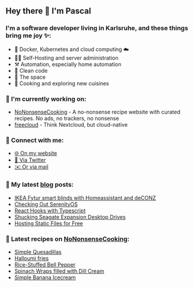 ## Hey there 👋 I'm Pascal

### I'm a software developer living in Karlsruhe, and these things bring me joy ✨:

- 🚢 Docker, Kubernetes and cloud computing ☁️
- 👨‍💻 Self-Hosting and server administration
- ⚒️ Automation, especially home automation
- 🧽 Clean code
- 🚀 The space
- 🍳 Cooking and exploring new cuisines

### 💪 I'm currently working on:

- [NoNonsenseCooking][nncgh] - A no-nonsense recipe website with curated recipes. No ads, no trackers, no nonsense
- [freecloud][fc] - Think Nextcloud, but cloud-native

### 💬 Connect with me:

- [🌐 On my website][website]
- [🐣 Via Twitter][twitter]
- [✉️ Or via mail][mail]

### 📕 My latest [blog][website] posts:

<!-- BLOG_POSTS:START -->
- [IKEA Fytur smart blinds with Homeassistant and deCONZ](https://riesinger.dev/posts/ikea-fyrtur-homassistant-deconz/)
- [Checking Out SerenityOS](https://riesinger.dev/posts/checking-out-serenity-os/)
- [React Hooks with Typescript](https://riesinger.dev/posts/react-hooks-typescript/)
- [Shucking Seagate Expansion Desktop Drives](https://riesinger.dev/posts/shucking-seagate-expansion-desktop-drives/)
- [Hosting Static Files for Free](https://riesinger.dev/posts/hosting-static-files-for-free/)
<!-- BLOG_POSTS:END -->

### 🍔 Latest recipes on [NoNonsenseCooking][nnc]:

<!-- RECIPES:START -->
- [Simple Quesadillas](https://nononsense.cooking/en-US/r/WhkAMQbBqE/simple-quesadillas)
- [Halloumi fries](https://nononsense.cooking/en-US/r/2IJ5-UnErv/halloumi-fries)
- [Rice-Stuffed Bell Pepper](https://nononsense.cooking/en-US/r/YZvnsRZuuh/rice-stuffed-bell-pepper)
- [Spinach Wraps filled with Dill Cream](https://nononsense.cooking/en-US/r/KUvCHXi5t8/spinach-wraps-filled-with-dill-cream)
- [Simple Banana Icecream](https://nononsense.cooking/en-US/r/9ZHh13BR6p/simple-banana-icecream)
<!-- RECIPES:END -->

[website]: https://riesinger.dev
[twitter]: https://twitter.com/pascalriesinger
[mail]: mailto:mail@pascal-riesinger.de
[nnc]: https://nononsense.cooking
[nncgh]: https://github.com/riesinger/nononsensecooking
[fc]: https://github.com/freecloudio
